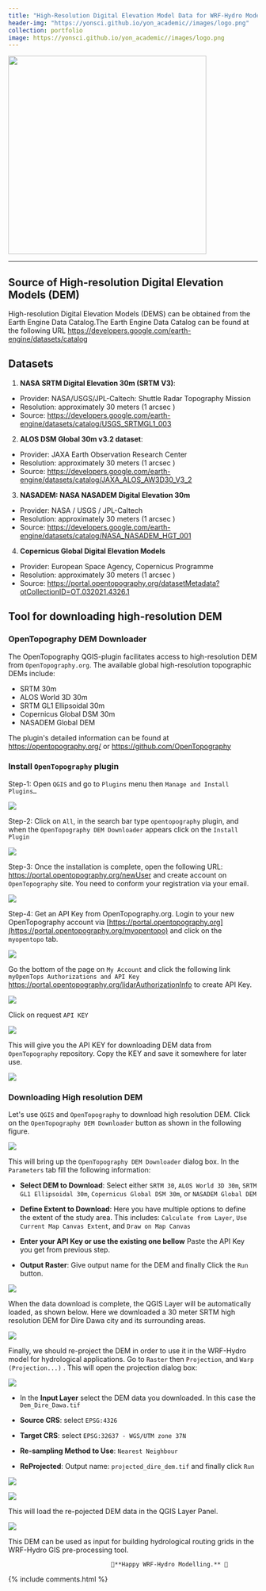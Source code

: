 ```yaml
---
title: "High-Resolution Digital Elevation Model Data for WRF-Hydro Model"
header-img: "https://yonsci.github.io/yon_academic//images/logo.png"
collection: portfolio
image: https://yonsci.github.io/yon_academic//images/logo.png
---
```


<img src="{{page.image}}" width="400" height="400" />

---

## Source of High-resolution Digital Elevation Models (DEM)

High-resolution Digital Elevation Models (DEMS) can be obtained from the Earth Engine Data Catalog.The Earth Engine Data Catalog can be found at the following URL <https://developers.google.com/earth-engine/datasets/catalog>

## Datasets

1)  **NASA SRTM Digital Elevation 30m (SRTM V3)**:     

 -   Provider: NASA/USGS/JPL-Caltech: Shuttle Radar Topography Mission
 -   Resolution: approximately 30 meters (1 arcsec )
 -   Source: <https://developers.google.com/earth-engine/datasets/catalog/USGS_SRTMGL1_003>
   
2)  **ALOS DSM Global 30m v3.2 dataset**:

-   Provider: JAXA Earth Observation Research Center
-   Resolution: approximately 30 meters (1 arcsec )
-   Source: <https://developers.google.com/earth-engine/datasets/catalog/JAXA_ALOS_AW3D30_V3_2>
   
3)  **NASADEM: NASA NASADEM Digital Elevation 30m**

-   Provider: NASA / USGS / JPL-Caltech
-   Resolution: approximately 30 meters (1 arcsec )
-   Source: <https://developers.google.com/earth-engine/datasets/catalog/NASA_NASADEM_HGT_001>
   
4)  **Copernicus Global Digital Elevation Models**

-   Provider: European Space Agency, Copernicus Programme
-   Resolution: approximately 30 meters (1 arcsec )
-   Source: <https://portal.opentopography.org/datasetMetadata?otCollectionID=OT.032021.4326.1>


## Tool for downloading high-resolution DEM

### OpenTopography DEM Downloader

The OpenTopography QGIS-plugin facilitates access to high-resolution DEM from `OpenTopography.org`. The available global high-resolution topographic DEMs include:

-   SRTM 30m
-   ALOS World 3D 30m
-   SRTM GL1 Ellipsoidal 30m
-   Copernicus Global DSM 30m
-   NASADEM Global DEM

The plugin's detailed information can be found at <https://opentopography.org/> or <https://github.com/OpenTopography>

### Install `OpenTopography` plugin

Step-1: Open `QGIS` and go to `Plugins` menu then `Manage and Install Plugins…`

![](https://yonsci.github.io/yon_academic//images/plugin1.png)

Step-2: Click on `All`, in the search bar type `opentopography` plugin, and when the `OpenTopography DEM Downloader` appears click on the `Install Plugin`

![](https://yonsci.github.io/yon_academic//images/plugin2.png)

Step-3: Once the installation is complete, open the following URL: <https://portal.opentopography.org/newUser> and create account on `OpenTopography` site. You need to conform your registration via your email.

![](https://yonsci.github.io/yon_academic//images/fill_form.png)

Step-4: Get an API Key from OpenTopography.org. Login to your new OpenTopography account via [https://portal.opentopography.org](https://portal.opentopography.org/myopentopo) and click on the `myopentopo` tab.

![](https://yonsci.github.io/yon_academic//images/myopentopo.png)

Go the bottom of the page on `My Account` and click the following link `myOpenTops Authorizations and API Key` <https://portal.opentopography.org/lidarAuthorizationInfo> to create API Key.

![](https://yonsci.github.io/yon_academic//images/account.png)

Click on request `API KEY`

![](https://yonsci.github.io/yon_academic//images/apikey.png)

This will give you the API KEY for downloading DEM data from `OpenTopography` repository. Copy the KEY and save it somewhere for later use. 

![](https://yonsci.github.io/yon_academic//images/key.png)

### Downloading High resolution DEM

Let's use `QGIS` and `OpenTopography` to download high resolution DEM. Click on the `OpenTopography DEM Downloader` button as shown in the following figure.

![](https://yonsci.github.io/yon_academic//images/open.png)

This will bring up the `OpenTopography DEM Downloader` dialog box. In the `Parameters` tab fill the following information:

-   **Select DEM to Download**: Select either `SRTM 30`, `ALOS World 3D 30m`, `SRTM GL1 Ellipsoidal 30m`, `Copernicus Global DSM 30m`, or `NASADEM Global DEM`

-   **Define Extent to Download**: Here you have multiple options to define the extent of the study area. This includes: `Calculate from Layer`, `Use Current Map Canvas Extent`, and `Draw on Map Canvas`

-   **Enter your API Key or use the existing one bellow** Paste the API Key you get from previous step.

-   **Output Raster**: Give output name for the DEM and finally Click the `Run` button.

![](https://yonsci.github.io/yon_academic//images/download.png)

When the data download is complete, the QGIS Layer will be automatically loaded, as shown below. Here we downloaded a 30 meter SRTM high resolution DEM for Dire Dawa city and its surrounding areas.

![](https://yonsci.github.io/yon_academic//images/data.png)

Finally, we should re-project the DEM in order to use it in the WRF-Hydro model for hydrological applications. Go to `Raster` then `Projection`, and `Warp (Projection...)` . This will open the projection dialog box:

![](https://yonsci.github.io/yon_academic//images/reproject1.png)

-   In the **Input Layer** select the DEM data you downloaded. In this case the `Dem_Dire_Dawa.tif`

-   **Source CRS**: select `EPSG:4326`

-   **Target CRS**: select `EPSG:32637 - WGS/UTM zone 37N`

-   **Re-sampling Method to Use**: `Nearest Neighbour`

-   **ReProjected**: Output name: `projected_dire_dem.tif` and finally click `Run`

![](https://yonsci.github.io/yon_academic//images/reproject2.png)

![](https://yonsci.github.io/yon_academic//images/reproject3.png)

This will load the re-pojected DEM data in the QGIS Layer Panel.

![](https://yonsci.github.io/yon_academic//images/final.png)

This DEM can be used as input for building hydrological routing grids in the WRF-Hydro GIS pre-processing tool.


                                 🥇**Happy WRF-Hydro Modelling.** 🥇




{% include comments.html %}


